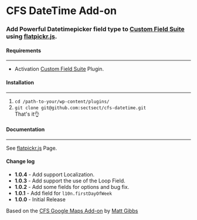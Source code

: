 # CFS DateTime Add-on

### Add Powerful Datetimepicker field type to [Custom Field Suite](https://wordpress.org/plugins/custom-field-suite/) using [flatpickr.js](https://chmln.github.io/flatpickr/).

#### Requirements
- - -
* Activation [Custom Field Suite](https://wordpress.org/plugins/custom-field-suite/) Plugin.

#### Installation
- - -

 1. `cd /path-to-your/wp-content/plugins/`
 2. `git clone git@github.com:sectsect/cfs-datetime.git`  
 That's it:ok_hand:

#### Documentation
- - -
See [flatpickr.js](https://chmln.github.io/flatpickr/) Page.

#### Change log  
 * **1.0.4** - Add support Localization.
 * **1.0.3** - Add support the use of the Loop Field.
 * **1.0.2** - Add some fields for options and bug fix.
 * **1.0.1** - Add field for `l10n.firstDayOfWeek`
 * **1.0.0** - Initial Release

Based on the [CFS Google Maps Add-on](https://github.com/mgibbs189/cfs-google-maps) by [Matt Gibbs](https://github.com/mgibbs189)
